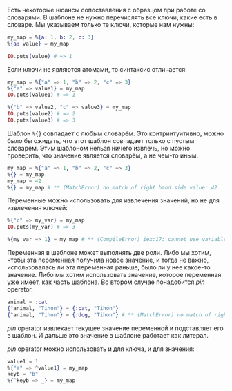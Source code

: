 
Есть некоторые нюансы сопоставления с образцом при работе со словарями. В шаблоне не нужно перечислять все ключи, какие есть в словаре. Мы указываем только те ключи, которые нам нужны:

```elixir
my_map = %{a: 1, b: 2, c: 3}
%{a: value} = my_map

IO.puts(value) # => 1
```

Если ключи не являются атомами, то синтаксис отличается:

```elixir
my_map = %{"a" => 1, "b" => 2, "c" => 3}
%{"a" => value1} = my_map
IO.puts(value1) # => 1

%{"b" => value2, "c" => value3} = my_map
IO.puts(value2) # => 2
IO.puts(value3) # => 3
```

Шаблон `%{}` совпадает с любым словарём. Это контринтуитивно, можно было бы ожидать, что этот шаблон совпадает только с пустым словарём. Этим шаблоном нельзя ничего извлечь, но можно проверить, что значение является словарём, а не чем-то иным.

```elixir
my_map = %{"a" => 1, "b" => 2, "c" => 3}
%{} = my_map
my_map = 42
%{} = my_map # ** (MatchError) no match of right hand side value: 42
```

Переменные можно использовать для извлечения значений, но не для извлечения ключей:

```elixir
%{"c" => my_var} = my_map
IO.puts(my_var) # => 3

%{my_var => 1} = my_map # ** (CompileError) iex:17: cannot use variable my_var as map key inside a pattern.
```

Переменная в шаблоне может выполнять две роли. Либо мы хотим, чтобы эта переменная получила новое значение, и тогда не важно, использовалась ли эта переменная раньше, было ли у нее какое-то значение. Либо мы хотим использовать значение, которое переменная уже имеет, как часть шаблона. Во втором случае понадобится _pin_ operator.

```elixir
animal = :cat
{^animal, "Tihon"} = {:cat, "Tihon"}
{^animal, "Tihon"} = {:dog, "Tihon"} # ** (MatchError) no match of right hand side value: {:dog, "Tihon"}
```

_pin_ operator извлекает текущее значение переменной и подставляет его в шаблон. И дальше это значение в шаблоне работает как литерал.

_pin_ operator можно использовать и для ключа, и для значения:

```elixir
value1 = 1
%{"a" => ^value1} = my_map
keyb = "b"
%{^keyb => _} = my_map
```
